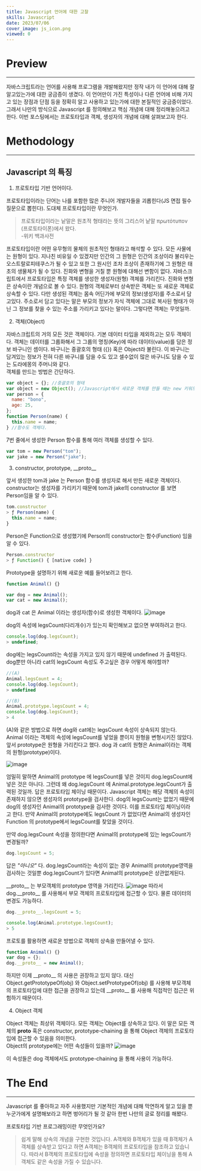 ```yaml
---
title: Javascript 언어에 대한 고찰
skills: Javascript
date: 2023/07/06
cover_image: js_icon.png
viewed: 0
---
```


# **Preview**

---

자바스크립트라는 언어를 사용해 프로그램을 개발해왔지만 정작 내가 이 언어에 대해 잘 알고있는가에 대한 궁금증이 생겼다. 이 언어만이 가진 특성이나 다른 언어에 비해 가지고 있는 장점과 단점 등을 정확히 알고 사용하고 있는가에 대한 본질적인 궁금증이었다.
그래서 나만의 방식으로 Javascript 를 정의해보고 핵심 개념에 대해 정리해놓으려고 한다.
이번 포스팅에서는 프로토타입과 객체, 생성자의 개념에 대해 살펴보고자 한다.

# **Methodology**

---

## Javascript 의 특징

1. 프로토타입 기반 언어이다.

프로토타입이라는 단어는 나를 포함한 많은 주니어 개발자들을 괴롭힌다(JS 면접 필수질문으로 뽑힌다). 도대체 프로토타입이란 무엇인가.

> 프로토타입이라는 낱말은 원초적 형태라는 뜻의 그리스어 낱말 πρωτότυπον (프로토타이폰)에서 왔다.  
> -위키 백과사전

프로토타입이란 어떤 유무형의 물체의 원초적인 형태라고 해석할 수 있다. 모든 사물에는 원형이 있다. 지나친 비유일 수 있겠지만 인간의 그 원형은 인간의 조상이라 불리우는 오스트랄로피테쿠스가 될 수 있고 또한 그 원시인 조차 조상이 존재하기에 그 원형은 태초의 생물체가 될 수 있다. 진화와 변형을 거칠 뿐 원형에 대해선 변함이 없다. 자바스크립트에서 프로토타입은 특정 객체를 생성한 생성자(원형) 객체를 가리킨다. 진화와 변형은 상속이란 개념으로 볼 수 있다. 원형의 객체로부터 상속받은 객체는 또 새로운 객체로 상속할 수 있다. 다만 생성된 객체는 몸속 어딘가에 부모의 정보(생성자)를 주소로서 담고있다. 주소로서 담고 있다는 말은 부모의 정보가 자식 객체에 그대로 복사된 형태가 아닌 그 정보를 찾을 수 있는 주소를 가리키고 있다는 말이다.
그렇다면 객체는 무엇일까.

2. 객체(Object)

자바스크립트의 거의 모든 것은 객체이다. 기본 데이터 타입을 제외하고는 모두 객체이다. 객체는 데이터를 그룹화해서 그 그룹의 명칭(Key)에 따라 데이터(value)를 담은 정보 바구니인 셈이다. 바구니는 중괄호의 형태 ({}) 혹은 Object라 불린다. 이 바구니는 담겨있는 정보가 전혀 다른 바구니를 담을 수도 있고 셀수없이 많은 바구니도 담을 수 있는 도라에몽의 주머니와 같다.  
객체를 만드는 방법은 간단하다.

```javascript
var object = {}; //중괄호의 형태
var object = new Object(); //Javascript에서 새로운 객체를 만들 때는 new 키워드를 사용한다.
var person = {
  name: "bono",
  age: 25,
};
function Person(name) {
  this.name = name;
} //함수도 객체다.
```

7번 줄에서 생성한 Person 함수를 통해 여러 객체를 생성할 수 있다.

```javascript
var tom = new Person("tom");
var jake = new Person("jake");
```

3. constructor, prototype, \_\_proto\_\_

앞서 생성한 tom과 jake 는 Person 함수를 생성자로 해서 만든 새로운 객체이다.
constructor는 생성자를 가리키기 때문에 tom과 jake의 constructor 를 보면 Person임을 알 수 있다.

```javascript
tom.constructor
> ƒ Person(name) {
  this.name = name;
}
```

Person은 Function으로 생성했기에 Person의 constructor는 함수(Function) 임을 알 수 있다.

```javascript
Person.constructor
> ƒ Function() { [native code] }
```

Prototype을 설명하기 위해 새로운 예를 들어보려고 한다.

```javascript
function Animal() {}

var dog = new Animal();
var cat = new Animal();
```

dog과 cat 은 Animal 이라는 생성자(함수)로 생성한 객체이다.
![image](/images/6_2.png)

dog의 속성에 legsCount(다리개수)가 있는지 확인해보고 없으면 부여하려고 한다.

```javascript
console.log(dog.legsCount);
> undefined;
```

dog에는 legsCount라는 속성을 가지고 있지 않기 때문에 undefined 가 출력된다. dog뿐만 아니라 cat의 legsCount 속성도 주고싶은 경우 어떻게 해야할까?

```javascript
//(A)
Animal.legsCount = 4;
console.log(dog.legsCount);
> undefined

//(B)
Animal.prototype.legsCount = 4;
console.log(dog.legsCount);
> 4
```

(A)와 같은 방법으로 하면 dog와 cat에는 legsCount 속성이 상속되지 않는다. Animal 이라는 객체의 속성에 legsCount를 넣었을 뿐이지 원형을 변형시키진 않았다.
앞서 prototype은 원형을 가리킨다고 했다. dog 과 cat의 원형은 Animal이라는 객체의 원형(prototype)이다.

![image](/images/6_3.png)

엄밀히 말하면 Animal의 prototype 에 legsCount를 넣은 것이지 dog.legsCount에 넣은 것은 아니다. 그런데 왜 dog.legsCount 에 Animal.prototype.legsCount가 출력된 것일까.
답은 프로토타입 체이닝 때문이다. Javascript 객체는 해당 객체의 속성이 존재하지 않으면 생성자의 prototype을 검사한다. dog의 legsCount는 없었기 때문에 dog의 생성자인 Animal의 prototype을 검사한 것이다. 이를 프로토타입 체이닝이라고 한다.
만약 Animal의 prototype에도 legsCount 가 없었다면 Animal의 생성자인 Function 의 prototype에서 legsCount를 찾았을 것이다.

만약 dog.legsCount 속성을 정의한다면 Animal의 prototype에 있는 legsCount가 변경될까?

```javascript
dog.legsCount = 5;
```

답은 _"아니오"_ 다. dog.legsCount라는 속성이 없는 경우 Animal의 prototype영역을 검사하는 것일뿐 dog.legsCount가 있다면 Animal의 prototype은 상관없게된다.

\_\_proto\_\_ 는 부모객체의 prototype 영역을 가리킨다.
![image](/images/6_4.png)
따라서 dog.\_\_proto\_\_ 를 사용해서 부모 객체의 프로토타입에 접근할 수 있다. 물론 데이터의 변경도 가능하다.

```javascript
dog.__proto__.legsCount = 5;

console.log(Animal.prototype.legsCount);
> 5
```

프로토를 활용하면 새로운 방법으로 객체의 상속을 만들어낼 수 있다.

```javascript
function Animal() {}
var dog = {};
dog.__proto__ = new Animal();
```

하지만 이제 \_\_proto\_\_ 의 사용은 권장하고 있지 않다.
대신 Object.getPrototypeOf(obj) 와 Object.setPrototypeOf(obj) 를 사용해 부모객체의 프로토타입에 대한 접근을 권장하고 있는데 \_\_proto\_\_ 를 사용해 직접적인 접근은 위험하기 때문이다.

4. Object 객체

Object 객체는 최상위 객체이다. 모든 객체는 Object를 상속하고 있다. 이 말은 모든 객체의 **proto** 혹은 constructor, prototype-chaining 을 통해 Object 객체의 프로토타입에 접근할 수 있음을 의미한다.  
Object의 prototype에는 어떤 속성들이 있을까?
![image](/images/6_5.png)

이 속성들은 dog 객체에서도 prototype-chaining 을 통해 사용이 가능하다.

# **The End**

---

Javascript 를 좋아하고 자주 사용했지만 기본적인 개념에 대해 막연하게 알고 있을 뿐 누군가에게 설명해보라고 하면 벙어리가 될 것 같아 한번 나만의 글로 정리를 해봤다.

프로토타입 기반 프로그래밍이란 무엇인가요?

> 쉽게 말해 상속의 개념을 구현한 것입니다. A객체와 B객체가 있을 때 B객체가 A객체를 상속받고 있다고 하면 A객체는 B객체의 프로토타입을 참조하고 있습니다. 따라서 B객체의 프로토타입에 속성을 정의하면 프로토타입 체이닝을 통해 A객체도 같은 속성을 가질 수 있습니다.
